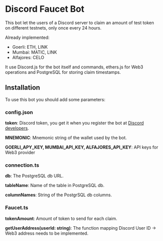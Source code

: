 # Discord Faucet Bot 
This bot let the users of a Discord server to claim an amount of test token on different testnets, only once every 24 hours.

Already implemented:
- Goerli: ETH, LINK
- Mumbai: MATIC, LINK
- Alfajores: CELO

It use Discord.js for the bot itself and commands, ethers.js for Web3 operations and PostgreSQL for storing claim timestamps. 

## Installation
To use this bot you should add some parameters:

### config.json 

**token**: Discord token, you get it when you register the bot at [Discord developers](https://discord.com/developers/applications).

**MNEMONIC**: Mnemonic string of the wallet used by the bot.

**GOERLI_APY_KEY, MUMBAI_API_KEY, ALFAJORES_API_KEY**: API keys for Web3 provider

### connection.ts

**db**: The PostgreSQL db URL.

**tableName**: Name of the table in PostgreSQL db.

**columnNames**: String of the PostgrSQL db columns.

### Faucet.ts

**tokenAmount**: Amount of token to send for each claim.

**getUserAddress(userId: string)**: The function mapping Discord User ID -> Web3 address needs to be implemented.
